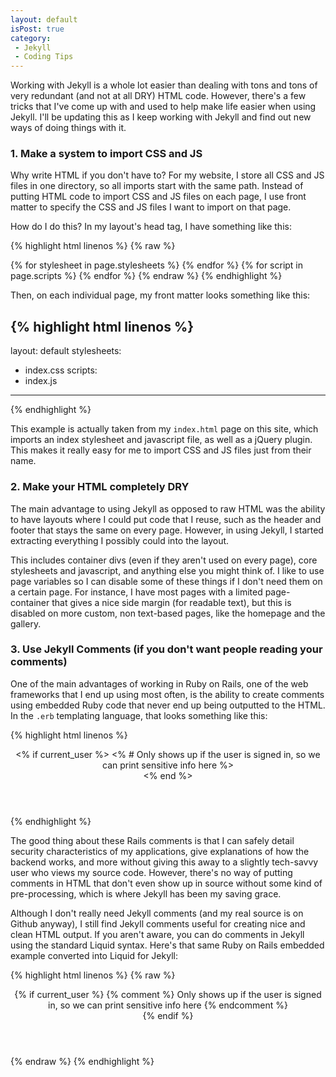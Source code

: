 ```yaml
---
layout: default
isPost: true
category:
 - Jekyll
 - Coding Tips
---
```


Working with Jekyll is a whole lot easier than dealing with tons and tons
of very redundant (and not at all DRY) HTML code. However, there's a few
tricks that I've come up with and used to help make life easier when using
Jekyll. I'll be updating this as I keep working with Jekyll and find out
new ways of doing things with it.

<h3 class="left-align">
	1. Make a system to import CSS and JS
</h3>

Why write HTML if you don't have to? For my website, I store all CSS and JS
files in one directory, so all imports start with the same path. Instead of
putting HTML code to import CSS and JS files on each page, I use front matter
to specify the CSS and JS files I want to import on that page.

How do I do this? In my layout's head tag, I have something like this:

{% highlight html linenos %}
{% raw %}
<html lang="en">
	<head>
	{% for stylesheet in page.stylesheets %}
		<link href="/css/{{  stylesheet }}" rel="stylesheet">
	{% endfor %}
	{% for script in page.scripts %}
		<script src="/js/{{ script }}"></script>
	{% endfor %}
	</head>
</html>
{% endraw %}
{% endhighlight %}

Then, on each individual page, my front matter looks something like this:

{% highlight html linenos %}
---
layout: default
stylesheets:
 - index.css
scripts:
 - index.js
---
{% endhighlight %}

This example is actually taken from my <code class="inline">index.html</code> page on this site,
which imports an index stylesheet and javascript file, as well as a jQuery
plugin. This makes it really easy for me to import CSS and JS files just
from their name.

<h3 class="left-align">
	2. Make your HTML completely DRY
</h3>

The main advantage to using Jekyll as opposed to raw HTML was the ability
to have layouts where I could put code that I reuse, such as the header and
footer that stays the same on every page. However, in using Jekyll, I started
extracting everything I possibly could into the layout.

This includes container divs (even if they aren't used on every page), core
stylesheets and javascript, and anything else you might think of. I like to
use page variables so I can disable some of these things if I don't need them
on a certain page. For instance, I have most pages with a limited page-container
that gives a nice side margin (for readable text), but this is disabled on more
custom, non text-based pages, like the homepage and the gallery.


<h3 class="left-align">
	3. Use Jekyll Comments <span class="no-bold">(if you don't want people
	reading your comments)</span>
</h3>

One of the main advantages of working in Ruby on Rails, one of the web frameworks
that I end up using most often, is the ability to create comments using embedded
Ruby code that never end up being outputted to the HTML. In the <code class="inline">.erb</code>
templating language, that looks something like this:

{% highlight html linenos %}
<header>
	<% if current_user %>
		<% # Only shows up if the user is signed in, so we can print sensitive info here %>
		<div class="user-details">
			<!-- Actual content -->
		</div>
	<% end %>
</header>
{% endhighlight %}

The good thing about these Rails comments is that I can safely detail security
characteristics of my applications, give explanations of how the backend works,
and more without giving this away to a slightly tech-savvy user who views my
source code. However, there's no way of putting comments in HTML that don't even
show up in source without some kind of pre-processing, which is where Jekyll has
been my saving grace.

Although I don't really need Jekyll comments (and my real source is on Github
anyway), I still find Jekyll comments useful for creating nice and clean HTML
output. If you aren't aware, you can do comments in Jekyll using the standard
Liquid syntax. Here's that same Ruby on Rails embedded example converted into
Liquid for Jekyll:

{% highlight html linenos %}
{% raw %}
<header>
	{% if current_user %}
		{% comment %}
			Only shows up if the user is signed in, so we can print sensitive info here
		{% endcomment %}
		<div class="user-details">
			<!-- Actual content -->
		</div>
	{% endif %}
</header>
{% endraw %}
{% endhighlight %}



